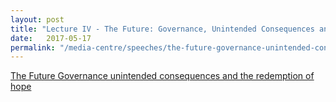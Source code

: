 ```yaml
---
layout: post
title: "Lecture IV - The Future: Governance, Unintended Consequences and the Redemption of Hope, 17 May 2017"
date:   2017-05-17
permalink: "/media-centre/speeches/the-future-governance-unintended-consequences-and-the-redemption-of-hope/"
---
```



[The Future Governance unintended consequences and the redemption of hope](https://lkyspp.nus.edu.sg/news-events/events/details/2016-17-ips-nathan-lectures-lecture-iv-(the-future-governance-unintended-consequences-and-the-redemption-of-hope))

